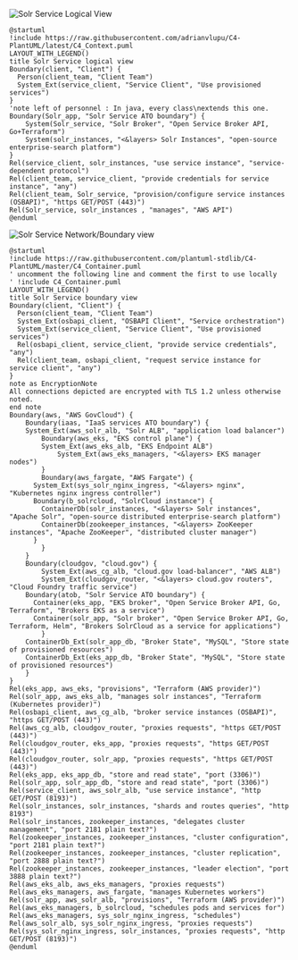 ![Solr Service Logical View](http://www.plantuml.com/plantuml/png/RPD1ZzfE3CNlV0h_z_0lg40EvRIggWMAA18jg0bQLQeKpIO6fftCH6DFTb7Lxrw795IKlO77_Zs_PtWWLfv3ONh_QPkPa2CScKkwZoAldiS7pSVm50XzvYoZvN7cYaZbNYjRcL26Q3uPROsolFkyZenY99PIEg-xNtXSrkJrzDjcbwIFg-HJkbui5ry-zWSzrcmGOcSynEWhdI4OTz2PCb1fVExDNB2vygT-PhJe3k5kVlvmDu1VFO0jUdAsVKmPLN7fW4I-tGsaAJuHOv4kNhXFZKPweNMYBLKgEq8elQiqQMSnXtQ41FMxzyOwHZ2uPt1xAC_g5WtSmyh23rMf8M25_WIPKKJVhPX7cnFmKHC8RlpNKEqvLMKfabVsfya6djgcrcLdePbf5-hcPjxzH5zllYdHTfYs3DFjQWXBzpP1xzNU-IQH2v1geBR4oef5ORp_twWJUlhGt6JLFTLy9_mHkU05ZvRHbruJZWYLpuvG6iMDWEJq5SrDrZTQWR1B5xfwhTFMHZcAO2wpzJtOPSu8MyZNvxuvwVbuEKBciHxMoX38OgzAANjwZVbFpfUVGvGvkzU7u6yN9-Xlufd4FQYvvpyFB1T9jDt42VGdatU3LkYQVHqAo6YXh3eqWKyVOn2Y33v84A4mVm00)
```plantuml
@startuml
!include https://raw.githubusercontent.com/adrianvlupu/C4-PlantUML/latest/C4_Context.puml
LAYOUT_WITH_LEGEND()
title Solr Service logical view
Boundary(client, "Client") {
  Person(client_team, "Client Team")
  System_Ext(service_client, "Service Client", "Use provisioned services")
}
'note left of personnel : In java, every class\nextends this one.
Boundary(Solr_app, "Solr Service ATO boundary") {
    System(Solr_service, "Solr Broker", "Open Service Broker API, Go+Terraform")
    System(solr_instances, "<&layers> Solr Instances", "open-source enterprise-search platform")
}
Rel(service_client, solr_instances, "use service instance", "service-dependent protocol")
Rel(client_team, service_client, "provide credentials for service instance", "any")
Rel(client_team, Solr_service, "provision/configure service instances (OSBAPI)", "https GET/POST (443)")
Rel(Solr_service, solr_instances , "manages", "AWS API")
@enduml
```

![Solr Service Network/Boundary view](http://www.plantuml.com/plantuml/png/hPVVRnkt3y2Vwx-2tpvyvm3viJJ5a0t3LYTrqw9kayqkYkt5qEbeMwWitIHT76_8_pvHbdLM56C8sZUTH7v8aHIbUsKTCwvTojx_XEAohH4MpZNsfvCJmrR7S-4MRTLQD5mhXyeTSxqyQIHJf7DaNIr5TNBvykY6fZvz69qicNLe_DJqqcimeT0SDyJ_3bhbbPSU0cw1CDDIwfLGSv1U29Yg8LiMnlgH1cySfEPCohLd92zB0wF17zUV9jFFxoPlfwFXrV3Zw_v1pmad4SPQ6XYZkHKSeTAjgfbPmwt0LUyYVlMv5Dxs8Jo_38Fd1_1F3-06ZTKgBauTicMIW8d_UdxWXSPhwt0v7TwvlhOLQyGqmQx75uERTn2PVcBhXJPyWTOPveHM3obs8vGmIQlZVB88ZT6tmdfzh26gs83w7UL3JmfaKAvnkm3SOErN19EM-4oj4ohR_SCT6lohHUiIHoZhcEAKODF1WtJ7lUyfxH2OXQ7YPjrG43xwcTv0Ik1QAUGqPQ76Hd27DJ23W46MlbQ-Bc4o6iFfyGjebKHhGRi5cfMm2CIkZtkewZ3iSinMrhim-3o6AtrxANLRnpG391d160czOsoSWWg3oNMgcwJI9Op0KwkbcJ9PUULGRuFHHTXmqqZ1Gvf1QbP3nIJ5nuJm0cJ6YODVoFxm_PW2uOoMGESDWzbdfLsI9xDHPwZgHWlbWldEmXwz9LDiZeOC_ln_oTP--0iG9Yw0qZNQ7SxzupxFc9apXp6uRy9Nz3Wlx7MCaveBTJSLQcxGvjR32WNkVLkXKUZGRkOWIc_38Yc4n4-UL87DAQyn2I77gIIx4ARMyRhg1t-s8halX4ZQuLWC6iON61ReKpUeZgnk3KUeXNL6L2tL9og7fZ72uf55PlY2SkXcsb33A3puM-ilY0tkS-DFhT_J-kE-f5MQstM2ovPwSSnb3DRzWrJUvzKVWZVNjnuLXiT-7CAsfuZuFDPUaWv5VfIAF9P4hCO2aWnEZVPEcspV7NEp67QzIUaRSjYimHascmc-FQcqnwumdIRFikPV7EHdEwdeXwFKDF4eLKP_sUpWka6L41TX6dnRFuGhVGWJD8PHQaboisY1z9a5rZcMMwAYYwR8loVREeItA3EBgTmpkw4BxxIW_2m_swb2oaPoQrfN2GrZnnoIgG_hyMyZ6eoTDWYMva7Fidl8uEOuaA42J_7zLlHOlVSzkg5Iuhe6cjGiCLFWe4_b62y_S-0vfD-b8--ecwDZmUQD80TsZIhdbfTmTc8sAI_kJGlzpQFXWCo4nnXS3ISdDzVZ2VHVlZpRidTXvIdodjm93ulNi_qFM0584VrgKehjar79XwnkR2WFfgWQM0rsMp-DDWxwPsVV_r1cDOoUJYWUOW_k-TPYaR_jddQsT7xwutPFnMrJt3vsmKnjWtSXWXPyh8n0cy24sqDx_2QfKUAS4Ig_4kYndVRzulJyb6ufeS3XdVirMYY9UyriuLohcPYtyMdxxVa6KplhwEVdvrz7byXg3qU9F2EVFKxE-aJnd2fBFQgLajdpAJMSdPwoqeOQV57JMIq-iT-LRkHl9yiNMBUIEfgEnPZUmfwwbxBtVPU0IRLpVh_QlYZkaIyEKwc__t2-GbNJR-I_)

```plantuml
@startuml
!include https://raw.githubusercontent.com/plantuml-stdlib/C4-PlantUML/master/C4_Container.puml
' uncomment the following line and comment the first to use locally
' !include C4_Container.puml
LAYOUT_WITH_LEGEND()
title Solr Service boundary view
Boundary(client, "Client") {
  Person(client_team, "Client Team")
  System_Ext(osbapi_client, "OSBAPI Client", "Service orchestration")
  System_Ext(service_client, "Service Client", "Use provisioned services")
  Rel(osbapi_client, service_client, "provide service credentials", "any")
  Rel(client_team, osbapi_client, "request service instance for service client", "any")
}
note as EncryptionNote
All connections depicted are encrypted with TLS 1.2 unless otherwise noted.
end note
Boundary(aws, "AWS GovCloud") {
    Boundary(iaas, "IaaS services ATO boundary") {
    System_Ext(aws_solr_alb, "Solr ALB", "application load balancer")
        Boundary(aws_eks, "EKS control plane") {
	    System_Ext(aws_eks_alb, "EKS Endpoint ALB")
            System_Ext(aws_eks_managers, "<&layers> EKS manager nodes")
        }
        Boundary(aws_fargate, "AWS Fargate") {
	  System_Ext(sys_solr_nginx_ingress, "<&layers> nginx", "Kubernetes nginx ingress controller")
	  Boundary(b_solrcloud, "SolrCloud instance") {
	    ContainerDb(solr_instances, "<&layers> Solr instances", "Apache Solr", "open-source distributed enterprise-search platform")
	    ContainerDb(zookeeper_instances, "<&layers> ZooKeeper instances", "Apache ZooKeeper", "distributed cluster manager")
	  }
        }
    }
    Boundary(cloudgov, "cloud.gov") {
        System_Ext(aws_cg_alb, "cloud.gov load-balancer", "AWS ALB")
        System_Ext(cloudgov_router, "<&layers> cloud.gov routers", "Cloud Foundry traffic service")
	Boundary(atob, "Solr Service ATO boundary") {
	  Container(eks_app, "EKS broker", "Open Service Broker API, Go, Terraform", "Brokers EKS as a service")
	  Container(solr_app, "Solr broker", "Open Service Broker API, Go, Terraform, Helm", "Brokers SolrCloud as a service for applications")
        }
	ContainerDb_Ext(solr_app_db, "Broker State", "MySQL", "Store state of provisioned resources")
	ContainerDb_Ext(eks_app_db, "Broker State", "MySQL", "Store state of provisioned resources")
    }
}
Rel(eks_app, aws_eks, "provisions", "Terraform (AWS provider)")
Rel(solr_app, aws_eks_alb, "manages solr instances", "Terraform (Kubernetes provider)")
Rel(osbapi_client, aws_cg_alb, "broker service instances (OSBAPI)", "https GET/POST (443)")
Rel(aws_cg_alb, cloudgov_router, "proxies requests", "https GET/POST (443)")
Rel(cloudgov_router, eks_app, "proxies requests", "https GET/POST (443)")
Rel(cloudgov_router, solr_app, "proxies requests", "https GET/POST (443)")
Rel(eks_app, eks_app_db, "store and read state", "port (3306)")
Rel(solr_app, solr_app_db, "store and read state", "port (3306)")
Rel(service_client, aws_solr_alb, "use service instance", "http GET/POST (8193)")
Rel(solr_instances, solr_instances, "shards and routes queries", "http 8193")
Rel(solr_instances, zookeeper_instances, "delegates cluster management", "port 2181 plain text?")
Rel(zookeeper_instances, zookeeper_instances, "cluster configuration", "port 2181 plain text?")
Rel(zookeeper_instances, zookeeper_instances, "cluster replication", "port 2888 plain text?")
Rel(zookeeper_instances, zookeeper_instances, "leader election", "port 3888 plain text?")
Rel(aws_eks_alb, aws_eks_managers, "proxies requests")
Rel(aws_eks_managers, aws_fargate, "manages Kubernetes workers")
Rel(solr_app, aws_solr_alb, "provisions", "Terraform (AWS provider)")
Rel(aws_eks_managers, b_solrcloud, "schedules pods and services for")
Rel(aws_eks_managers, sys_solr_nginx_ingress, "schedules")
Rel(aws_solr_alb, sys_solr_nginx_ingress, "proxies requests")
Rel(sys_solr_nginx_ingress, solr_instances, "proxies requests", "http GET/POST (8193)")
@enduml
```

